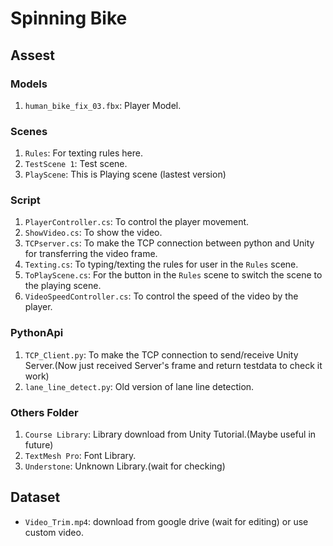 # Spinning Bike

## Assest
### Models
1. `human_bike_fix_03.fbx`: Player Model.

### Scenes
1. `Rules`: For texting rules here.
2. `TestScene 1`: Test scene.
3. `PlayScene`: This is Playing scene (lastest version)

### Script
1. `PlayerController.cs`: To control the player movement.
2. `ShowVideo.cs`: To show the video.
3. `TCPserver.cs`: To make the TCP connection between python and Unity for transferring the video frame.
4. `Texting.cs`: To typing/texting the rules for user in the `Rules` scene.
5. `ToPlayScene.cs`: For the button in the `Rules` scene to switch the scene to the playing scene.
6. `VideoSpeedController.cs`: To control the speed of the video by the player.

### PythonApi
1. `TCP_Client.py`: To make the TCP connection to send/receive Unity Server.(Now just received Server's frame and return testdata to check it work)
2. `lane_line_detect.py`: Old version of lane line detection.

### Others Folder
1. `Course Library`: Library download from Unity Tutorial.(Maybe useful in future)
2. `TextMesh Pro`: Font Library.
3. `Understone`: Unknown Library.(wait for checking)


## Dataset
- `Video_Trim.mp4`: download from google drive (wait for editing) or use custom video.